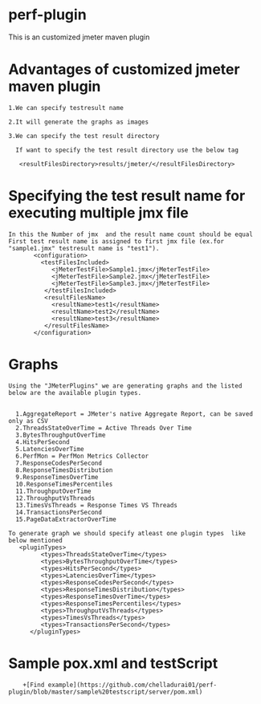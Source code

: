perf-plugin
===========

This is an customized jmeter maven plugin


Advantages of customized jmeter maven plugin
===================================================================

    1.We can specify testresult name

    2.It will generate the graphs as images

    3.We can specify the test result directory 
  
      If want to specify the test result directory use the below tag
    
       <resultFilesDirectory>results/jmeter/</resultFilesDirectory>

Specifying the test result name for executing multiple jmx file
================================================================

    In this the Number of jmx  and the result name count should be equal
    First test result name is assigned to first jmx file (ex.for "sample1.jmx" testresult name is "test1").
           <configuration>
             <testFilesIncluded>
                <jMeterTestFile>Sample1.jmx</jMeterTestFile>
                <jMeterTestFile>Sample2.jmx</jMeterTestFile>
                <jMeterTestFile>Sample3.jmx</jMeterTestFile>
              </testFilesIncluded>
              <resultFilesName>
                <resultName>test1</resultName>
                <resultName>test2</resultName>
                <resultName>test3</resultName>
              </resultFilesName>	
           </configuration>
           
Graphs
======

    Using the "JMeterPlugins" we are generating graphs and the listed below are the available plugin types.
  
  
      1.AggregateReport = JMeter's native Aggregate Report, can be saved only as CSV
      2.ThreadsStateOverTime = Active Threads Over Time
      3.BytesThroughputOverTime
      4.HitsPerSecond
      5.LatenciesOverTime
      6.PerfMon = PerfMon Metrics Collector
      7.ResponseCodesPerSecond
      8.ResponseTimesDistribution
      9.ResponseTimesOverTime
      10.ResponseTimesPercentiles
      11.ThroughputOverTime
      12.ThroughputVsThreads
      13.TimesVsThreads = Response Times VS Threads
      14.TransactionsPerSecond
      15.PageDataExtractorOverTime
      
    To generate graph we should specify atleast one plugin types  like below mentioned
       <pluginTypes>
             <types>ThreadsStateOverTime</types>
             <types>BytesThroughputOverTime</types>
             <types>HitsPerSecond</types>
             <types>LatenciesOverTime</types>
             <types>ResponseCodesPerSecond</types>
             <types>ResponseTimesDistribution</types>
             <types>ResponseTimesOverTime</types>
             <types>ResponseTimesPercentiles</types>
             <types>ThroughputVsThreads</types>
             <types>TimesVsThreads</types>
             <types>TransactionsPerSecond</types>
          </pluginTypes>
  
Sample pox.xml and testScript
=============================

        +[Find example](https://github.com/chelladurai01/perf-plugin/blob/master/sample%20testscript/server/pom.xml)
